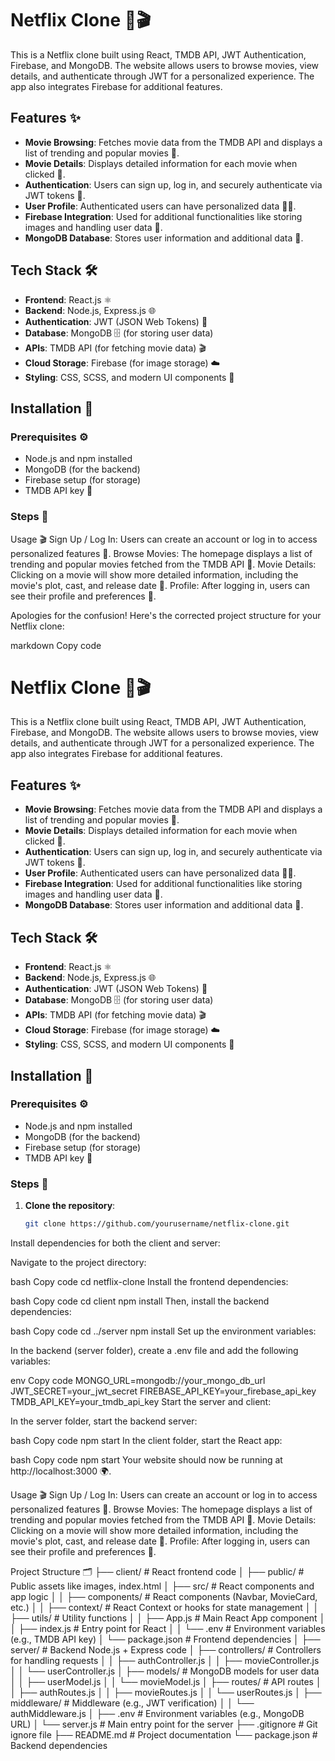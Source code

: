 # Netflix Clone 🍿🎬

This is a Netflix clone built using React, TMDB API, JWT Authentication, Firebase, and MongoDB. The website allows users to browse movies, view details, and authenticate through JWT for a personalized experience. The app also integrates Firebase for additional features.

## Features ✨

- **Movie Browsing**: Fetches movie data from the TMDB API and displays a list of trending and popular movies 🎥.
- **Movie Details**: Displays detailed information for each movie when clicked 📜.
- **Authentication**: Users can sign up, log in, and securely authenticate via JWT tokens 🔐.
- **User Profile**: Authenticated users can have personalized data 🧑‍💻.
- **Firebase Integration**: Used for additional functionalities like storing images and handling user data 📸.
- **MongoDB Database**: Stores user information and additional data 💾.

## Tech Stack 🛠️

- **Frontend**: React.js ⚛️
- **Backend**: Node.js, Express.js 🌐
- **Authentication**: JWT (JSON Web Tokens) 🔑
- **Database**: MongoDB 🗄️ (for storing user data)
- **APIs**: TMDB API (for fetching movie data) 🎬
- **Cloud Storage**: Firebase (for image storage) ☁️
- **Styling**: CSS, SCSS, and modern UI components 🎨

## Installation 🚀

### Prerequisites ⚙️
- Node.js and npm installed
- MongoDB (for the backend)
- Firebase setup (for storage)
- TMDB API key 🎥

### Steps 🔧

Usage 🎬
Sign Up / Log In: Users can create an account or log in to access personalized features 🔐.
Browse Movies: The homepage displays a list of trending and popular movies fetched from the TMDB API 🎥.
Movie Details: Clicking on a movie will show more detailed information, including the movie's plot, cast, and release date 📜.
Profile: After logging in, users can see their profile and preferences 👤.


Apologies for the confusion! Here's the corrected project structure for your Netflix clone:

markdown
Copy code
# Netflix Clone 🍿🎬

This is a Netflix clone built using React, TMDB API, JWT Authentication, Firebase, and MongoDB. The website allows users to browse movies, view details, and authenticate through JWT for a personalized experience. The app also integrates Firebase for additional features.

## Features ✨

- **Movie Browsing**: Fetches movie data from the TMDB API and displays a list of trending and popular movies 🎥.
- **Movie Details**: Displays detailed information for each movie when clicked 📜.
- **Authentication**: Users can sign up, log in, and securely authenticate via JWT tokens 🔐.
- **User Profile**: Authenticated users can have personalized data 🧑‍💻.
- **Firebase Integration**: Used for additional functionalities like storing images and handling user data 📸.
- **MongoDB Database**: Stores user information and additional data 💾.

## Tech Stack 🛠️

- **Frontend**: React.js ⚛️
- **Backend**: Node.js, Express.js 🌐
- **Authentication**: JWT (JSON Web Tokens) 🔑
- **Database**: MongoDB 🗄️ (for storing user data)
- **APIs**: TMDB API (for fetching movie data) 🎬
- **Cloud Storage**: Firebase (for image storage) ☁️
- **Styling**: CSS, SCSS, and modern UI components 🎨

## Installation 🚀

### Prerequisites ⚙️
- Node.js and npm installed
- MongoDB (for the backend)
- Firebase setup (for storage)
- TMDB API key 🎥

### Steps 🔧

1. **Clone the repository**:

   ```bash
   git clone https://github.com/yourusername/netflix-clone.git
Install dependencies for both the client and server:

Navigate to the project directory:

bash
Copy code
cd netflix-clone
Install the frontend dependencies:

bash
Copy code
cd client
npm install
Then, install the backend dependencies:

bash
Copy code
cd ../server
npm install
Set up the environment variables:

In the backend (server folder), create a .env file and add the following variables:

env
Copy code
MONGO_URL=mongodb://your_mongo_db_url
JWT_SECRET=your_jwt_secret
FIREBASE_API_KEY=your_firebase_api_key
TMDB_API_KEY=your_tmdb_api_key
Start the server and client:

In the server folder, start the backend server:

bash
Copy code
npm start
In the client folder, start the React app:

bash
Copy code
npm start
Your website should now be running at http://localhost:3000 🌍.

Usage 🎬
Sign Up / Log In: Users can create an account or log in to access personalized features 🔐.
Browse Movies: The homepage displays a list of trending and popular movies fetched from the TMDB API 🎥.
Movie Details: Clicking on a movie will show more detailed information, including the movie's plot, cast, and release date 📜.
Profile: After logging in, users can see their profile and preferences 👤.


Project Structure 🗂️
├── client/                 # React frontend code
│   ├── public/             # Public assets like images, index.html
│   ├── src/                # React components and app logic
│   │   ├── components/     # React components (Navbar, MovieCard, etc.)
│   │   ├── context/        # React Context or hooks for state management
│   │   ├── utils/          # Utility functions
│   │   ├── App.js          # Main React App component
│   │   ├── index.js        # Entry point for React
│   │   └── .env            # Environment variables (e.g., TMDB API key)
│   └── package.json        # Frontend dependencies
│
├── server/                 # Backend Node.js + Express code
│   ├── controllers/        # Controllers for handling requests
│   │   ├── authController.js
│   │   ├── movieController.js
│   │   └── userController.js
│   ├── models/             # MongoDB models for user data
│   │   ├── userModel.js
│   │   └── movieModel.js
│   ├── routes/             # API routes
│   │   ├── authRoutes.js
│   │   ├── movieRoutes.js
│   │   └── userRoutes.js
│   ├── middleware/         # Middleware (e.g., JWT verification)
│   │   └── authMiddleware.js
│   ├── .env                # Environment variables (e.g., MongoDB URL)
│   └── server.js           # Main entry point for the server
├── .gitignore              # Git ignore file
├── README.md               # Project documentation
└── package.json            # Backend dependencies

